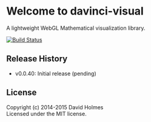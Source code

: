 # Welcome to davinci-visual

A lightweight WebGL Mathematical visualization library.

[![Build Status](https://travis-ci.org/geometryzen/davinci-visual.png)](https://travis-ci.org/geometryzen/davinci-visual)

## Release History
* v0.0.40: Initial release (pending)

## License
Copyright (c) 2014-2015 David Holmes  
Licensed under the MIT license.

